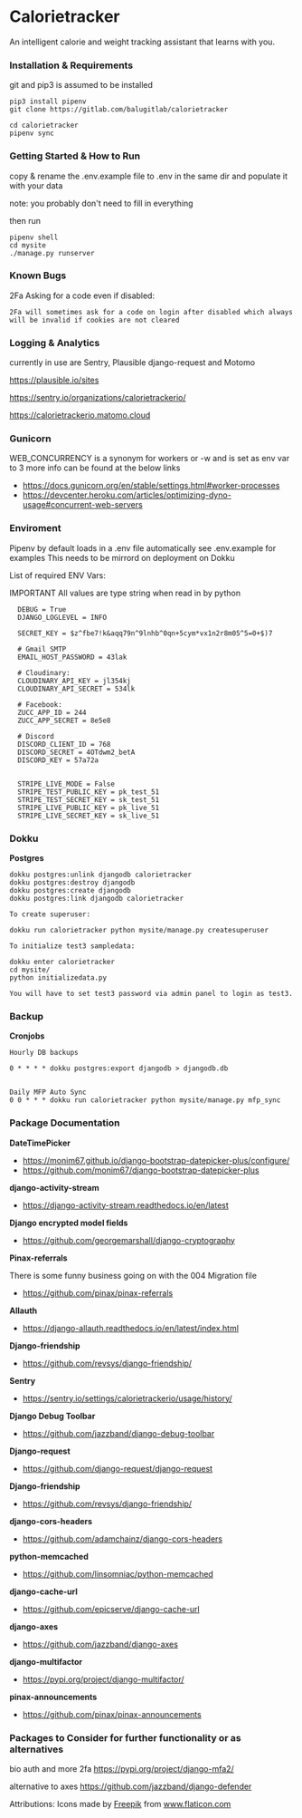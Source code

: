 # Calorietracker
An intelligent calorie and weight tracking assistant that learns with you.


### Installation & Requirements

   git and pip3 is assumed to be installed

    pip3 install pipenv
    git clone https://gitlab.com/balugitlab/calorietracker

    cd calorietracker
    pipenv sync    


### Getting Started & How to Run

  copy & rename the .env.example file to .env in the same dir and populate it with your data

  note: you probably don't need to fill in everything

  then run

    pipenv shell
    cd mysite
    ./manage.py runserver


### Known Bugs
2Fa Asking for a code even if disabled:

    2Fa will sometimes ask for a code on login after disabled which always will be invalid if cookies are not cleared





### Logging & Analytics

currently in use are Sentry, Plausible django-request and Motomo

https://plausible.io/sites

https://sentry.io/organizations/calorietrackerio/

https://calorietrackerio.matomo.cloud



### Gunicorn
WEB_CONCURRENCY is a synonym for workers or -w and is set as env var to 3
more info can be found at the below links

  - https://docs.gunicorn.org/en/stable/settings.html#worker-processes
  - https://devcenter.heroku.com/articles/optimizing-dyno-usage#concurrent-web-servers



### Enviroment

  Pipenv by default loads in a .env file automatically see .env.example for examples
  This needs to be mirrord on deployment on Dokku

  List of required ENV Vars:

  IMPORTANT All values are type string when read in by python

      DEBUG = True
      DJANGO_LOGLEVEL = INFO

      SECRET_KEY = $z^fbe7!k&aqq79n^9lnhb^0qn+5cym*vx1n2r8m05^5=0+$)7

      # Gmail SMTP
      EMAIL_HOST_PASSWORD = 43lak

      # Cloudinary:
      CLOUDINARY_API_KEY = jl354kj
      CLOUDINARY_API_SECRET = 534lk

      # Facebook:
      ZUCC_APP_ID = 244
      ZUCC_APP_SECRET = 8e5e8

      # Discord
      DISCORD_CLIENT_ID = 768
      DISCORD_SECRET = 4OTdwm2_betA
      DISCORD_KEY = 57a72a


      STRIPE_LIVE_MODE = False
      STRIPE_TEST_PUBLIC_KEY = pk_test_51
      STRIPE_TEST_SECRET_KEY = sk_test_51
      STRIPE_LIVE_PUBLIC_KEY = pk_live_51
      STRIPE_LIVE_SECRET_KEY = sk_live_51



### Dokku

**Postgres**

    dokku postgres:unlink djangodb calorietracker
    dokku postgres:destroy djangodb
    dokku postgres:create djangodb
    dokku postgres:link djangodb calorietracker

    To create superuser:

    dokku run calorietracker python mysite/manage.py createsuperuser

    To initialize test3 sampledata:

    dokku enter calorietracker
    cd mysite/
    python initializedata.py

    You will have to set test3 password via admin panel to login as test3.


### Backup

**Cronjobs**

    Hourly DB backups

    0 * * * * dokku postgres:export djangodb > djangodb.db


    Daily MFP Auto Sync
    0 0 * * * dokku run calorietracker python mysite/manage.py mfp_sync



### Package Documentation

**DateTimePicker**  

  - https://monim67.github.io/django-bootstrap-datepicker-plus/configure/
  - https://github.com/monim67/django-bootstrap-datepicker-plus


**django-activity-stream**

  - https://django-activity-stream.readthedocs.io/en/latest


**Django encrypted model fields**

 - https://github.com/georgemarshall/django-cryptography


**Pinax-referrals**


  There is some funny business going on with the 004 Migration file

  - https://github.com/pinax/pinax-referrals

**Allauth**

  - https://django-allauth.readthedocs.io/en/latest/index.html

**Django-friendship**

  - https://github.com/revsys/django-friendship/

**Sentry**

  - https://sentry.io/settings/calorietrackerio/usage/history/

**Django Debug Toolbar**

  - https://github.com/jazzband/django-debug-toolbar


**Django-request**

  - https://github.com/django-request/django-request

**Django-friendship**

  - https://github.com/revsys/django-friendship/

**django-cors-headers**

  - https://github.com/adamchainz/django-cors-headers

**python-memcached**

 - https://github.com/linsomniac/python-memcached

**django-cache-url**

 - https://github.com/epicserve/django-cache-url

**django-axes**

 - https://github.com/jazzband/django-axes


**django-multifactor**
  - https://pypi.org/project/django-multifactor/

**pinax-announcements**
 - https://github.com/pinax/pinax-announcements


### Packages to Consider for further functionality or as alternatives

bio auth and more 2fa
https://pypi.org/project/django-mfa2/

alternative to axes
https://github.com/jazzband/django-defender


Attributions:
Icons made by <a href="http://www.freepik.com/" title="Freepik">Freepik</a> from <a href="https://www.flaticon.com/" title="Flaticon"> www.flaticon.com</a>

